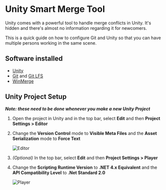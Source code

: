# Unity Smart Merge Tool

Unity comes with a powerful tool to handle merge conflicts in Unity. It's hidden
and there's almost no information regarding it for newcomers.

This is a quick guide on how to configure Git and Unity so that you can have
multiple persons working in the same scene.

## Software installed

* [Unity](https://unity3d.com/)
* [Git](https://git-scm.com/) and [Git LFS](https://git-lfs.github.com/)
* [WinMerge](http://winmerge.org/)

## Unity Project Setup

**_Note: these need to be done whenever you make a new Unity Project_**

1. Open the project in Unity and in the top bar, select **Edit** and then
   **Project Settings > Editor**
2. Change the **Version Control** mode to **Visible Meta Files** and the 
   **Asset Serialization** mode to **Force Text**

    ![Editor](Images/editorSettings.png)
3. _(Optional)_ In the top bar, select **Edit** and then
   **Project Settings > Player**
4. Change the **Scripting Runtime Version** to **.NET 4.x Equivalent** and the
   **API Compatibility Level** to **.Net Standard 2.0**
   
   ![Player](Images/playerSettings.png)